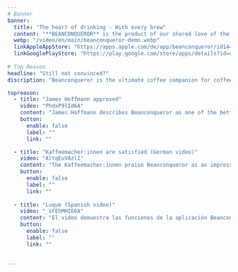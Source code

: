 ```yaml
---
# Banner
banner:
  title: "The heart of drinking - With every brew"
  content: "**BEANCONQUEROR** is the product of our shared love of the drink in our cups and in our hearts. Whether you’re just starting out, or are an experienced barista, Beanconqueror will help you get the most out of your coffee."
  webp: "/video/en/main/beanconqueror-demo.webp"
  linkAppleAppStore: "https://apps.apple.com/de/app/beanconqueror/id1445297158"
  linkGooglePlayStore: "https://play.google.com/store/apps/details?id=com.beanconqueror.app"
  
# Top Reason
headline: "Still not convinced?"
discription: "Beanconqueror is the ultimate coffee companion for coffee enthusiasts. Here are some of the top reasons to choose Beanconqueror:"

topreason:
  - title: "James Hoffmann approved"
    video: "PhdxP9lId6A"
    content: "James Hoffmann describes Beanconqueror as one of the better Android apps for tracking and optimizing coffee brews. He highlights that the app is well designed and offers similar features to other leading apps."
    button:
      enable: false
      label: ""
      link: ""

  - title: "Kaffeemacher:innen are satisfied (German video)"
    video: "AltqEuVAzlI"
    content: "The Kaffeemacher:innen praise Beanconqueror as an impressive, versatile, and free app that allows users to save and adjust all relevant parameters for coffee preparation. They highlight its open-source nature, data privacy features, and the ability to customize the app while connecting it to various devices like scales or temperature sensors"
    button:
      enable: false
      label: ""
      link: ""
      
  - title: "Luque (Spanish video)"
    video: "_sFEhMHIE6A"
    content: "El video demuestra las funciones de la aplicación Beanconqueror, mostrando varias pantallas de la app y explicando cómo configurar y rastrear las preparaciones de café. Se muestra la versatilidad de la aplicación para el seguimiento y la optimización de la preparación del café, incluyendo la capacidad de ajustar y monitorear diversos parámetros."
    button:
      enable: false
      label: ""
      link: ""

  
---
```

